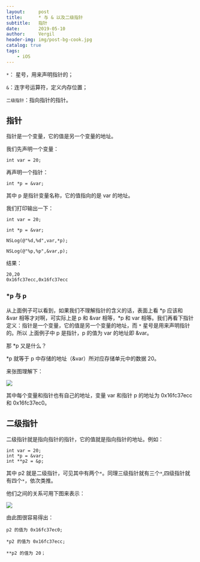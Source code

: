 ```yaml
---
layout:     post
title:      * 与 & 以及二级指针
subtitle:   指针
date:       2019-05-10
author:     Vergil
header-img: img/post-bg-cook.jpg
catalog: true
tags:
    - iOS
---
```


`*`： 星号，用来声明指针的；

`&`：连字号运算符，定义内存位置；

`二级指针`：指向指针的指针。

## 指针

指针是一个变量，它的值是另一个变量的地址。

我们先声明一个变量：

```
int var = 20;
```

再声明一个指针：

```
int *p = &var; 
```

其中 p 是指针变量名称，它的值指向的是 var 的地址。

我们打印输出一下：

```
int var = 20;

int *p = &var;

NSLog(@"%d,%d",var,*p);

NSLog(@"%p,%p",&var,p);
```

结果：

```
20,20
0x16fc37ecc,0x16fc37ecc
```

### *p 与 p

从上面例子可以看到，如果我们不理解指针的含义的话，表面上看 *p 应该和 &var 相等才对啊，可实际上是 p 和 &var 相等，\*p 和 var 相等。我们再看下指针定义：指针是一个变量，它的值是另一个变量的地址，而 `*` 星号是用来声明指针的。所以 上面例子中 p 是指针，p 的值为 var 的地址即 &var。

那 *p 又是什么？

*p 就等于 p 中存储的地址（&var）所对应存储单元中的数据 20。

来张图理解下：

![](https://upload-images.jianshu.io/upload_images/1776587-f2f71914f07373ec.png?imageMogr2/auto-orient/strip%7CimageView2/2/w/1240)

其中每个变量和指针也有自己的地址，变量 var 和指针 p 的地址为 0x16fc37ecc 和 0x16fc37ec0。

## 二级指针

二级指针就是指向指针的指针，它的值就是指向指针的地址。例如：

```
int var = 20;
int *p = &var;
int **p2 = &p;
```

其中 p2 就是二级指针，可见其中有两个`*`。同理三级指针就有三个`*`,四级指针就有四个`*`，依次类推。

他们之间的关系可用下图来表示：

![](https://upload-images.jianshu.io/upload_images/1776587-1c57859049e5797f.png?imageMogr2/auto-orient/strip%7CimageView2/2/w/1240)

由此图很容易得出：

```
p2 的值为 0x16fc37ec0;

*p2 的值为 0x16fc37ecc;

**p2 的值为 20；
```